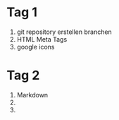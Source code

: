 # Tag 1

1. git repository erstellen branchen
2. HTML Meta Tags
3. google icons

# Tag 2

1. Markdown
2. 
3. 